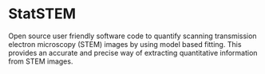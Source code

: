 # StatSTEM
Open source user friendly software code to quantify scanning transmission electron microscopy (STEM) images by using model based fitting. This provides an accurate and precise way of extracting quantitative information from STEM images.
